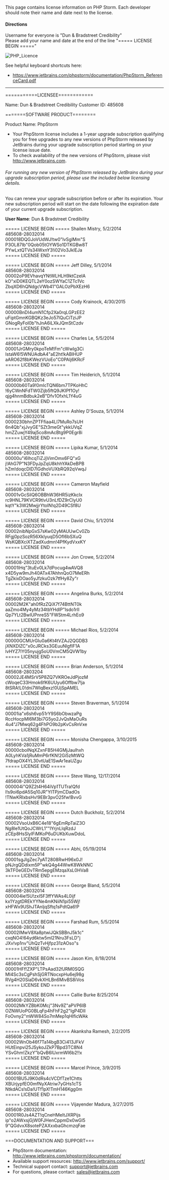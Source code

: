 This page contains license information on PHP Storm.  Each developer should note their name and date next to the license.  

#### Directions

Username for everyone is "Dun & Bradstreet Credibility"  
Please add your name and date at the end of the line "===== LICENSE BEGIN ====="

![PHP_Licence](phpstorm-license.png)  

See helpful keyboard shortcuts here:
 * https://www.jetbrains.com/phpstorm/documentation/PhpStorm_ReferenceCard.pdf
 
----------------------------------------------------------------------------------

===========LICENSEE============

Name: Dun & Bradstreet Credibility
Customer ID: 485608

=======SOFTWARE PRODUCT========

Product Name: PhpStorm

* Your PhpStorm license includes a 1-year upgrade subscription qualifying you for free upgrades to any new versions of PhpStorm released by JetBrains during your upgrade subscription period starting on your license issue date. 
* To check availability of the new versions of PhpStorm, please visit http://www.jetbrains.com.  

###### For running any new version of PhpStorm released by JetBrains during your upgrade subscription period, please use the included below licensing details.  

You can renew your upgrade subscription before or after its expiration. Your new subscription period will start on the date following the expiration date of your current upgrade subscription.

**User Name**: Dun & Bradstreet Credibility

===== LICENSE BEGIN ===== Shailen Mistry, 5/2/2014  
485608-28032014  
000018DQGJoVUdWJ!tw0"lvSglMm"S  
P3OL87Ib"0Qob05tOYWSo1DTKGBw8T  
PYwLxtQTVs34WxnY3!i02Vo3JklEJa  
===== LICENSE END =====  

===== LICENSE BEGIN =====      Jeff Dilley, 5/1/2014  
485608-28032014  
00002oP9EVhavqYNtWLHLH9ktCzeIA  
kO"xiD0KEQTL2eY0ozSWYaC1ZTc1Vc    
ZbqXD6hQNdgcVWb41"GALOzPbXEzH6  
===== LICENSE END =====   

===== LICENSE BEGIN =====  Cody Krainock, 4/30/2015  
485608-28032014  
00000BnDI4umN1Cfp2Xa0rqLGPzEE2  
uFiptGmnKGBQKz3eJo57lQuCiTziJP  
GNogRyFoI0b"hJnA6iLXkJQmStCzdv  
===== LICENSE END =====   

===== LICENSE BEGIN =====   Charles Le, 5/5/2014  
485608-28032014  
00001JrGMry0kpoTeM!Fm"cWwIg3Ci  
IstaW6!5WNUAdbA4"aE2ht!kABlHUP  
aARO62f8bKWezVUoEo"C0PAIj6KRcF  
===== LICENSE END =====   

===== LICENSE BEGIN =====   Tim Heiderich, 5/1/2014  
485608-28032014  
00000b60Ta9!0mIcTQN6bm7TPKoHhC  
!6yCWnNFdTW0Zijb5ftQ9JKIPf1Oy!  
qjg4hnmBdbuk2eB"Dfv1OfxhL1Y4uG  
===== LICENSE END =====   

===== LICENSE BEGIN =====   Ashley D'Souza, 5/1/2014  
485608-28032014  
0000230bhnZPTFfiaa4Ll7MuRo7sUH  
6n4Qb"xjJvyGE"SZt3meGt"ykkUVqZ  
hmZZuwjY49aj5co8mAcBtg9P0Egr8i  
===== LICENSE END =====   

===== LICENSE BEGIN =====   Lipika Kumar, 5/1/2014  
485608-28032014  
00000u"i6IhcqTiZJjVimOmx6FQ"xG  
j!AhG7P"N3FDyJpZqU8khhYAkDeBPB  
hZm!doqcDID7lGdhoVUXbRQ92qVwqJ  
===== LICENSE END =====   

===== LICENSE BEGIN =====   Cameron Mayfield  
485608-28032014  
00001vGcSilQ6OBBhW36HR5izKkcIx  
rc9HNL79KVCR9tlvU3nLfDZ9rCIyU0  
kqtY"k3W2MwjjrYtoIN!q2D49CSf8U  
===== LICENSE END =====    

===== LICENSE BEGIN =====   David Chiu, 5/1/2014  
485608-28032014  
00002nibNpGxS7sKw02yMAUUwCv0Zb  
RFgj0pzSozR56XklyuqD5OfI6bSXuQ  
WsKQBXciXTZadXudmn!4PfKydVxxKY  
===== LICENSE END =====   

===== LICENSE BEGIN =====  Jon Crowe, 5/2/2014  
485608-28032014  
00001lHq"3tuEv0Lk7dPocug4wAVQ8  
x4D5yw9mJh40ATx47AhhnQoO7MeERh  
TgZkixDOao5yJfzkuOzk7tfHy8Zy"r  
===== LICENSE END =====  

===== LICENSE BEGIN =====  Angelina Burks, 5/2/2014  
485608-28032014  
00002M2K"ah0fRzZQiX7f74BttNT0k  
aaZmo4My4yMz34tbYHdIP"Isdo1rII  
Qp7YLt2BwIUPnreS5"FWStm4LrhEo9  
===== LICENSE END =====  

===== LICENSE BEGIN =====  Michael Rios, 5/2/2014  
485608-28032014  
00000GCMUrGIu0a6Kt4tVZAJ2QGDB3    
jXNXDlZC"x0cJRCks3GEuuNlgfIF1A  
lvHYZ7lY05nyujg5oU0VmCM5QVW1by  
===== LICENSE END =====   

===== LICENSE BEGIN =====  Brian Anderson, 5/1/2014  
485608-2803204  
00002JE4MSrV5P8ZQ7VKROeJdPjozM  
cWoqeC33Hmok6fK6UUyu6Offbw7!ja  
8tSRA!L0!dni7WlqBexz!0UjSpAMEL  
===== LICENSE END =====   

===== LICENSE BEGIN =====   Steven Braverman, 5/1/2014  
485608-28032014  
00001ia"x6sh6vp51rY9S6bObwzaPg  
RccHocpMI6M3bi7G5yo2JvQsMaOuRs  
4u4"J7Mwq62g4FhPO9b2pKvCsRnVxe  
===== LICENSE END =====    

===== LICENSE BEGIN =====   Monisha Chengappa,  3/10/2015  
485608-28032014  
00000cboINqXZxnFB5H4GMjJaulhxh  
A0LyhKVa1jRuMmP6rfKN!2Gi5zMtWQ  
7fdrapOX4YL30vtUaE1SwAr1eaUZgu  
===== LICENSE END =====   

===== LICENSE BEGIN =====   Steve Wang, 12/17/2014  
485608-28032014  
000004i"Q9Z2t4H64iVp1TUTra!Qfd  
I!s9oi6pdA5Sq10JR"YITPjmCDadOs  
!TNwKRlxbsHv!9EBr3pvO25fw!BvvG  
===== LICENSE END =====  

===== LICENSE BEGIN =====     Dutch Buckholz, 5/2/2014  
485608-28032014  
00002VsoUxB6C4e18"6gEmRpTaiZ3O  
Ng8le1UtQoJCWrL1""lYrjnLlqRzdJ  
zCEp8HsSlylFiMKoP6uDUKbXuwDdoL  
===== LICENSE END =====  

===== LICENSE BEGIN =====    Abhi, 05/19/2014   
485608-28032014  
00001sgJlgZec7yAT2808RwH96x0J!  
pNJrgQDdixm5P"wkQ4g44WwK8WkNNC  
3kTF0eGEDvTRm5epgEMzqaXsL0HVa8  
===== LICENSE END =====  

===== LICENSE BEGIN =====     George Bland, 5/5/2014  
485608-28032014  
000004ie!5U!zxI5F3ffYWAs4L0ijf  
kx1YzgtDREkYYNe4mKNiiN1pi55Wj!  
xHFWx9UShJTAnljqSftq1sPdtQa6!P  
===== LICENSE END =====  

===== LICENSE BEGIN =====     Farshad Rum, 5/5/2014  
485608-28032014  
00002IMwV8Xa8ptwiJQkSBBnJ5k1c"  
cxqNO4!64yd6ktw5ml21Nru3FsLD"j  
JXv!vp1nv"UhQzTvHjfpz31zAOso"s  
===== LICENSE END =====   

===== LICENSE BEGIN =====     Jason Kim, 8/18/2014  
485608-28032014  
00001HFf!ZXP"LTPsAad32fJRM0SQG  
MI4Sc3sCgPshSjGRTNocxpHu6ej98g  
RVg4H20SiaD6vkXHLBn6MivBS8iVos  
===== LICENSE END =====  

===== LICENSE BEGIN =====     Callie Burke 8/25/2014  
485608-28032014  
00002MkYZBbK0Mcj"3Nv9Z"aPVP6IB  
OZNWUoPG0BLqFp4hFhF2g2"IgP4DII  
FoOvny2"mWW84So7mMep1qHlficWAk  
===== LICENSE END =====   

===== LICENSE BEGIN =====     Akanksha Ramesh, 2/2/2015  
485608-28032014  
00002WnOb46f7Ta14bgB3Ci413JFkV  
HUtEinpvi25JSykoJZkP7Bpd3TC8N4  
YSvGhm!ZkzY"bQvB6lUxrmWI6b2!!x  
===== LICENSE END =====   

===== LICENSE BEGIN =====   Marcel Prince, 3/9/2015  
485608-28032014  
00001BU5J9K0dRs4cVCDfTze1Chtts  
XBUrjypfEO0mfNyXAtriw7yGHs1cTS  
NtkdACs!sDa!UTf1pX!TmH146Kgg0m  
===== LICENSE END =====  

===== LICENSE BEGIN =====     Vijayender Madura, 3/27/2015  
485608-28032014  
00001R0Js4AZT!qCneHMeItJXRPijs  
ip"o2AWxsjGjW0FJHenCppmDx0wGl5  
9"QGdvxX8sotePZAXxxbaGhcmzqFae  
===== LICENSE END =====  

===DOCUMENTATION AND SUPPORT===  

 * PhpStorm documentation: http://www.jetbrains.com/phpstorm/documentation/   
 * Available support resources: http://www.jetbrains.com/support/  
 * Technical support contact: support@jetbrains.com  
 * For questions, please contact: sales@jetbrains.com
